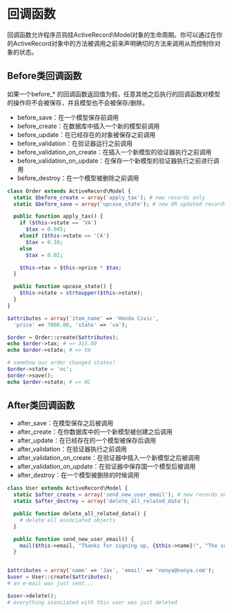# 回调函数

回调函数允许程序员钩挂ActiveRecord\Model对象的生命周期。你可以通过在你的ActiveRecord对象中的方法被调用之前来声明确切的方法来调用从而控制你对象的状态。

## Before类回调函数

如果一个before_* 的回调函数返回值为假，任意其他之后执行的回调函数对模型的操作将不会被保存，并且模型也不会被保存/删除。

- before_save：在一个模型保存前调用
- before_create：在数据库中插入一个新的模型前调用
- before_update：在已经存在的对象被保存之前调用
- before_validation：在验证器运行之前调用
- before_validation_on_create：在插入一个新模型的验证器执行之前调用
- before_validation_on_update：在保存一个新模型的验证器执行之前进行调用
- before_destroy：在一个模型被删除之前调用

```php
class Order extends ActiveRecord\Model {
  static $before_create = array('apply_tax'); # new records only
  static $before_save = array('upcase_state'); # new OR updated records

  public function apply_tax() {
    if ($this->state == 'VA')
      $tax = 0.045;
    elseif ($this->state == 'CA')
      $tax = 0.10;
    else
      $tax = 0.02;

    $this->tax = $this->price * $tax;
  }

  public function upcase_state() {
    $this->state = strtoupper($this->state);
  }
}

$attributes = array('item_name' => 'Honda Civic',
  'price' => 7000.00, 'state' => 'va');

$order = Order::create($attributes);
echo $order->tax; # => 315.00
echo $order->state; # => VA

# somehow our order changed states!
$order->state = 'nc';
$order->save();
echo $order->state; # => NC
```

## After类回调函数

- after_save：在模型保存之后被调用
- after_create：在你数据库中的一个新模型被创建之后调用
- after_update：在已经存在的一个模型被保存后调用
- after_validation：在验证器执行之前调用
- after_validation_on_create：在验证器中插入一个新模型之后被调用
- after_validation_on_update：在验证器中保存国一个模型后被调用
- after_destroy：在一个模型被删除的时候调用

```php
class User extends ActiveRecord\Model {
  static $after_create = array('send_new_user_email'); # new records only
  static $after_destroy = array('delete_all_related_data');

  public function delete_all_related_data() {
    # delete all associated objects
  }

  public function send_new_user_email() {
    mail($this->email, "Thanks for signing up, {$this->name}!", "The subject");
  }


$attributes = array('name' => 'Jax', 'email' => 'nonya@nonya.com');
$user = User::create($attributes);
# an e-mail was just sent...

$user->delete();
# everything associated with this user was just deleted
```

